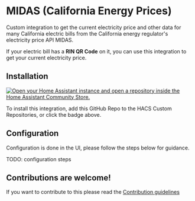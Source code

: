 # MIDAS (California Energy Prices)

Custom integration to get the current electricity price and other data for many California electric bills from the California energy regulator's electricity price API MIDAS.

If your electric bill has a **RIN QR Code** on it, you can use this integration to get your current electricity price.

## Installation

[![Open your Home Assistant instance and open a repository inside the Home Assistant Community Store.](https://my.home-assistant.io/badges/hacs_repository.svg)](https://my.home-assistant.io/redirect/hacs_repository/?owner=MattDahEpic&repository=ha-midas)

To install this integration, add this GitHub Repo to the HACS Custom Repositories, or click the badge above.

## Configuration

Configuration is done in the UI, please follow the steps below for guidance.

TODO: configuration steps

## Contributions are welcome!

If you want to contribute to this please read the [Contribution guidelines](CONTRIBUTING.md)

